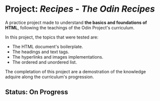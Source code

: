 # Project: *Recipes* - *The Odin Recipes*

A practice project made to understand **the basics and foundations of HTML**, following the teachings of the Odin Project's curriculum.

In this project, the topics that were tested are:

- The HTML document's boilerplate.
- The headings and text tags.
- The hyperlinks and images implementations.
- The ordered and unordered list.

The completation of this project are a demostration of the knowledge adquire along the curriculum's progression.

## **Status:** On Progress
